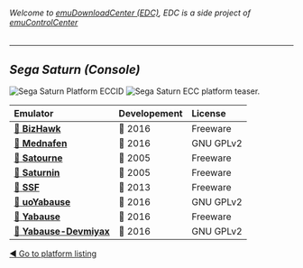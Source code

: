 ###### Welcome to [emuDownloadCenter (EDC)](https://github.com/PhoenixInteractiveNL/emuDownloadCenter/wiki/), EDC is a side project of [emuControlCenter](https://github.com/PhoenixInteractiveNL/emuControlCenter/wiki/)
***
## _Sega Saturn (Console)_
![](https://raw.githubusercontent.com/wiki/PhoenixInteractiveNL/emuDownloadCenter/images_platform/ecc_sat_cell.png "Sega Saturn Platform ECCID")
![](https://raw.githubusercontent.com/wiki/PhoenixInteractiveNL/emuDownloadCenter/images_platform/ecc_sat_teaser.png "Sega Saturn ECC platform teaser.")

| Emulator | Developement | License |
|:---------|:-------------|:--------|
| [:file_folder: **BizHawk**](https://github.com/PhoenixInteractiveNL/emuDownloadCenter/wiki/Emulator-bizhawk#menu) | :large_blue_circle: 2016 | Freeware |
| [:file_folder: **Mednafen**](https://github.com/PhoenixInteractiveNL/emuDownloadCenter/wiki/Emulator-mednafen#menu) | :large_blue_circle: 2016 | GNU GPLv2 |
| [:file_folder: **Satourne**](https://github.com/PhoenixInteractiveNL/emuDownloadCenter/wiki/Emulator-satourne#menu) | :red_circle: 2005 | Freeware |
| [:file_folder: **Saturnin**](https://github.com/PhoenixInteractiveNL/emuDownloadCenter/wiki/Emulator-saturnin#menu) | :red_circle: 2005 | Freeware |
| [:file_folder: **SSF**](https://github.com/PhoenixInteractiveNL/emuDownloadCenter/wiki/Emulator-ssf#menu) | :red_circle: 2013 | Freeware |
| [:file_folder: **uoYabause**](https://github.com/PhoenixInteractiveNL/emuDownloadCenter/wiki/Emulator-uoyabause#menu) | :large_blue_circle: 2016 | GNU GPLv2 |
| [:file_folder: **Yabause**](https://github.com/PhoenixInteractiveNL/emuDownloadCenter/wiki/Emulator-yabause#menu) | :large_blue_circle: 2016 | Freeware |
| [:file_folder: **Yabause-Devmiyax**](https://github.com/PhoenixInteractiveNL/emuDownloadCenter/wiki/Emulator-yabaused#menu) | :large_blue_circle: 2016 | GNU GPLv2 |

[:arrow_backward: Go to platform listing](https://github.com/PhoenixInteractiveNL/emuDownloadCenter/wiki/EDC-Platform-List)
